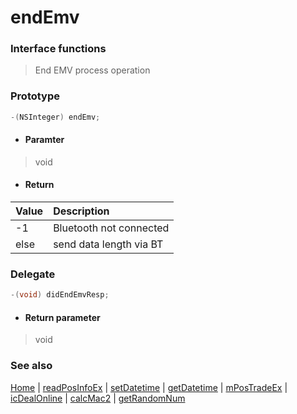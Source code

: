 # endEmv

### Interface functions
> End EMV process operation

### Prototype

```objective-c
-(NSInteger) endEmv;
```

- #### Paramter
> void

- #### Return
| Value | Description |
| :--------| :------ |
| -1 | Bluetooth not connected |
| else | send data length via BT |

### Delegate

```objective-c
-(void) didEndEmvResp;
```

- #### Return parameter
> void

### See also
[Home](../README.md) | [readPosInfoEx](readPosInfoEx.md) | [setDatetime](setDatetime.md) | [getDatetime](getDatetime.md) | [mPosTradeEx](mPosTradeEx.md) | [icDealOnline](icDealOnline.md) | [calcMac2](calcMac2.md) | [getRandomNum](getRandomNum.md)

